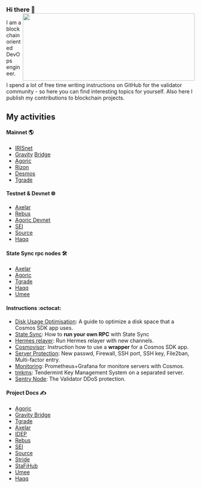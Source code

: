 ### Hi there 👋 <img align='right' src="https://github-readme-stats.vercel.app/api?username=AlexToTheSun&count_private=false&show_icons=true&include_all_commits=true&hide_rank=true&hide_title=true&theme=buefy" width=460 height=180>

I am a blockchain oriented DevOps engineer.

I spend a lot of free time writing instructions on GitHub for the validator community - so here you can find interesting topics for yourself. Also here I publish my contributions to blockchain projects.

## My activities

#### Mainnet :earth_americas:
- [IRISnet](https://www.mintscan.io/iris/validators/iva19ul0uva3fgtm6cd6tceprre4ghsfh6h3u29lcg)
- [Gravity](https://www.mintscan.io/gravity-bridge/validators/gravityvaloper1rqhsh8smda90d3n7txty38n44z5qfqpenp3q2v) [Bridge](https://gravity-bridge.ezstaking.io/validators/gravityvaloper1rqhsh8smda90d3n7txty38n44z5qfqpenp3q2v)
- [Agoric](https://bigdipper.live/agoric/validators/agoricvaloper1dg6cl026x7fwjagasv7jjlcjkhn60wujwew05a)
- [Rizon](https://www.mintscan.io/rizon/validators/rizonvaloper14qd4n677jxsuh7fqg7z7kvj2dzjqdkv8pqv7tk)
- [Desmos](https://www.mintscan.io/desmos/validators/desmosvaloper1cpr9l93e4s67svqg0crj0v35t3yl2a9zlst74m)
- [Tgrade](https://www.mintscan.io/tgrade/validators/tgrade1z79h4cw0plrq423zzzd9273g7jawh4cu0gg5tn)

#### Testnet & Devnet 🌐
- [Axelar](https://testnet.explorer.testnet.run/axelar-testnet-2/staking/axelarvaloper1eu28tqtanwe0fsl9nrfazr4re3rfewah889qg6)
- [Rebus](https://rebus.explorers.guru/validator/rebusvaloper1vwrja0wdh7pxmdjxjyfuwvcs6s3lw4wd5nxcdq)
- [Agoric Devnet](https://devnet.explorer.agoric.net/agoric/staking/agoricvaloper1v06akzfvj4l5mnzpfua9w66c9z77qtrxkt23vt)
- [SEI](https://testnet-explorer.brocha.in/sei%20atlantic-sub-1/staking/seivaloper1qr688u3h9v6xenm7uwn8sp79yh7tgu7672ddmx)
- [Source](https://explorer.testnet.sourceprotocol.io/source/staking/sourcevaloper153pwnjajdfe9gwvwzuy3sr74f0uepyzpsfe7k0)
- [Haqq](https://haqq.explorers.guru/validator/haqqvaloper1s4qhe4dy8ghm2c23f85ey8hzxfcc5vmdyke329)

#### State Sync rpc nodes 🛠 
- [Axelar](https://github.com/AlexToTheSun/Validator_Activity/blob/main/State-Sync/Axelar-testnet-2.md)
- [Agoric](https://github.com/AlexToTheSun/Validator_Activity/blob/main/State-Sync/Agoric-mainnet.md)
- [Tgrade](https://github.com/AlexToTheSun/Validator_Activity/blob/main/State-Sync/Tgrade-Mainnet.md)
- [Haqq](https://github.com/AlexToTheSun/Validator_Activity/blob/main/State-Sync/Haqq-(haqq_54211-2).md)
- [Umee](https://github.com/AlexToTheSun/Validator_Activity/blob/main/State-Sync/Umee-Mainnet.md)

#### Instructions :octocat:
- [Disk Usage Optimisation](https://github.com/AlexToTheSun/Cosmos_Quick_Wiki/blob/main/Disk-Usage-Optimisation.md): A guide to optimize a disk space that a Cosmos SDK app uses.
- [State Sync](https://github.com/AlexToTheSun/Validator_Activity/blob/main/State-Sync/README.md#how-to-run-your-own-rpc-with-state-sync): How to **run your own RPC** with State Sync
- [Hermes relayer](https://github.com/AlexToTheSun/Cosmos_Quick_Wiki/blob/main/Hermes-relayer.md): Run Hermes relayer with new channels. 
- [Cosmovisor](https://github.com/AlexToTheSun/Cosmos_Quick_Wiki/blob/main/Cosmovisor.md): Instruction how to use a **wrapper** for a Cosmos SDK app.
- [Server Protection](https://github.com/AlexToTheSun/Validator_Activity/blob/main/Mainnet-Guides/Minimum-server-protection.md): New passwd, Firewall, SSH port, SSH key, File2ban, Multi-factor entry.
- [Monitoring](https://github.com/AlexToTheSun/Validator_Activity/tree/main/Testnet-guides/Rebus/Monitoring): Prometheus+Grafana for monitore servers with Cosmos.
- [tmkms](https://github.com/AlexToTheSun/Validator_Activity/blob/main/Mainnet-Guides/Agoric/tmkms-(separated-server).md): Tendermint Key Management System on a separated server. 
- [Sentry Node](https://github.com/AlexToTheSun/Validator_Activity/blob/main/Mainnet-Guides/Agoric/Sentry-Node-Architecture.md): The Validator DDoS protection.

#### Project Docs ✍️
- [Agoric](https://github.com/AlexToTheSun/Validator_Activity/tree/main/Mainnet-Guides/Agoric)
- [Gravity Bridge](https://github.com/AlexToTheSun/Validator_Activity/tree/main/Mainnet-Guides/Gravity-Bridge)
- [Tgrade](https://github.com/AlexToTheSun/Validator_Activity/tree/main/Mainnet-Guides/Tgrade)
- [Axelar](https://github.com/AlexToTheSun/Validator_Activity/tree/main/Testnet-guides/Axelar)
- [IDEP](https://github.com/AlexToTheSun/Validator_Activity/tree/main/Mainnet-Guides/IDEP)
- [Rebus](https://github.com/AlexToTheSun/Validator_Activity/tree/main/Testnet-guides/Rebus)
- [SEI](https://github.com/AlexToTheSun/Validator_Activity/tree/main/Testnet-guides/SEI-testnet-devnet)
- [Source](https://github.com/AlexToTheSun/Validator_Activity/tree/main/Testnet-guides/Source)
- [Stride](https://github.com/AlexToTheSun/Validator_Activity/tree/main/Testnet-guides/Stride)
- [StaFiHub](https://github.com/AlexToTheSun/Validator_Activity/tree/main/Testnet-guides/StafiHub)
- [Umee](https://github.com/AlexToTheSun/Validator_Activity/tree/main/Mainnet-Guides/Umee)
- [Haqq](https://github.com/AlexToTheSun/Validator_Activity/tree/main/Testnet-guides/Haqq)





<!--
**AlexToTheSun/AlexToTheSun** is a ✨ _special_ ✨ repository because its `README.md` (this file) appears on your GitHub profile.

Here are some ideas to get you started:

- 🔭 I’m currently working on ...
- 🌱 I’m currently learning ...
- 👯 I’m looking to collaborate on ...
- 🤔 I’m looking for help with ...
- 💬 Ask me about ...
- 📫 How to reach me: ...
- 😄 Pronouns: ...
- ⚡ Fun fact: ...
-->
